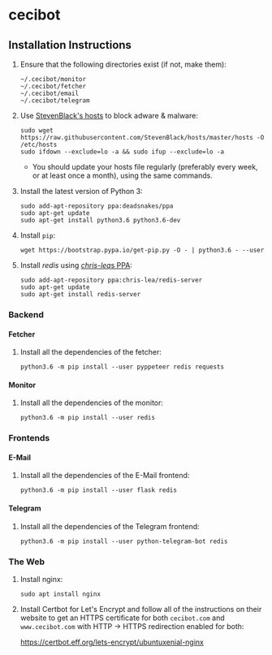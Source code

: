 # cecibot

## Installation Instructions
1. Ensure that the following directories exist (if not, make them):

       ~/.cecibot/monitor
       ~/.cecibot/fetcher
       ~/.cecibot/email
       ~/.cecibot/telegram

2. Use [StevenBlack's hosts](https://github.com/StevenBlack/hosts) to block
   adware & malware:

       sudo wget https://raw.githubusercontent.com/StevenBlack/hosts/master/hosts -O /etc/hosts
       sudo ifdown --exclude=lo -a && sudo ifup --exclude=lo -a

   * You should update your hosts file regularly (preferably every week, or at
     least once a month), using the same commands.

3. Install the latest version of Python 3:

       sudo add-apt-repository ppa:deadsnakes/ppa
       sudo apt-get update
       sudo apt-get install python3.6 python3.6-dev

4. Install `pip`:

       wget https://bootstrap.pypa.io/get-pip.py -O - | python3.6 - --user

5. Install *redis* using [*chris-lea*s PPA](https://launchpad.net/~chris-lea/+archive/ubuntu/redis-server):

       sudo add-apt-repository ppa:chris-lea/redis-server
       sudo apt-get update
       sudo apt-get install redis-server

### Backend

#### Fetcher
1. Install all the dependencies of the fetcher:

       python3.6 -m pip install --user pyppeteer redis requests

#### Monitor
1. Install all the dependencies of the monitor:

       python3.6 -m pip install --user redis

### Frontends

#### E-Mail
1. Install all the dependencies of the E-Mail frontend:

       python3.6 -m pip install --user flask redis

#### Telegram
1. Install all the dependencies of the Telegram frontend:

       python3.6 -m pip install --user python-telegram-bot redis

### The Web
1. Install nginx:

       sudo apt install nginx

2. Install Certbot for Let's Encrypt and follow all of the instructions on their
   website to get an HTTPS certificate for both `cecibot.com` and
   `www.cecibot.com` with HTTP -> HTTPS redirection enabled for both:

   https://certbot.eff.org/lets-encrypt/ubuntuxenial-nginx
